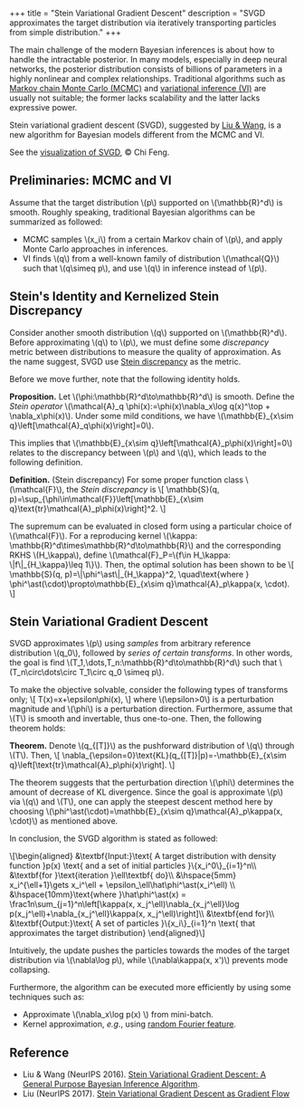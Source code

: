 +++
title = "Stein Variational Gradient Descent"
description = "SVGD approximates the target distribution via iteratively transporting particles from simple distribution."
+++

The main challenge of the modern Bayesian inferences is about how to handle the intractable posterior. In many
models, especially in deep neural networks, the posterior distribution consists of billions of parameters in a highly
nonlinear and complex relationships. Traditional algorithms such as [Markov chain Monte Carlo (MCMC)][MCMC] and
[variational inference (VI)][VI] are usually not suitable; the former lacks scalability and the latter lacks expressive power.

Stein variational gradient descent (SVGD), suggested by [Liu & Wang][svgd], is a new algorithm for Bayesian models
different from the MCMC and VI.

[MCMC]: https://en.wikipedia.org/wiki/Markov_chain_Monte_Carlo
[VI]: https://en.wikipedia.org/wiki/Variational_Bayesian_methods

<!-- more -->
See the [visualization of SVGD][demo], &copy; Chi Feng.

[demo]: https://chi-feng.github.io/mcmc-demo/app.html?algorithm=SVGD&delay=0

## Preliminaries: MCMC and VI

Assume that the target distribution \\(p\\) supported on \\(\mathbb{R}^d\\) is smooth. Roughly speaking, traditional
Bayesian algorithms can be summarized as followed:

- MCMC samples \\(x_i\\) from a certain Markov chain of \\(p\\), and apply Monte Carlo approaches in inferences.
- VI finds \\(q\\) from a well-known family of distribution \\(\mathcal{Q}\\) such that \\(q\simeq p\\), and use
  \\(q\\) in inference instead of \\(p\\).

## Stein's Identity and Kernelized Stein Discrepancy

Consider another smooth distribution \\(q\\) supported on \\(\mathbb{R}^d\\). Before approximating \\(q\\) to \\(p\\),
we must define some *discrepancy* metric between distributions to measure the quality of approximation. As the name
suggest, SVGD use [Stein discrepancy] as the metric.

[Stein discrepancy]: https://en.wikipedia.org/wiki/Stein_discrepancy

Before we move further, note that the following identity holds.

**Proposition.** Let \\(\phi:\mathbb{R}^d\to\mathbb{R}^d\\) is smooth. Define the *Stein operator*
\\(\mathcal{A}_q \phi(x):=\phi(x)\nabla_x\log q(x)^\top + \nabla_x\phi(x)\\). Under some mild conditions, we have
\\(\mathbb{E}\_{x\sim q}\left\[\mathcal{A}_q\phi(x)\right\]=0\\).

This implies that \\(\mathbb{E}\_{x\sim q}\left\[\mathcal{A}_p\phi(x)\right\]=0\\) relates to the discrepancy between
\\(p\\) and \\(q\\), which leads to the following definition.

**Definition.** (Stein discrepancy) For some proper function class \\(\mathcal{F}\\), the *Stein discrepancy* is \\[
    \mathbb{S}(q, p)=\sup\_{\phi\in\mathcal{F}}\left\[\mathbb{E}\_{x\sim q}\text{tr}\mathcal{A}_p\phi(x)\right\]^2.
\\]

The supremum can be evaluated in closed form using a particular choice of \\(\mathcal{F}\\). For a reproducing kernel
\\(\kappa: \mathbb{R}^d\times\mathbb{R}^d\to\mathbb{R}\\) and the corresponding RKHS \\(H\_\kappa\\), define
\\(\mathcal{F}_P=\\{f\in H\_\kappa: \\|f\\|\_{H\_\kappa}\leq 1\\}\\). Then, the optimal solution has been shown to be \\[
    \mathbb{S}(q, p)=\\|\phi^\ast\\|\_{H\_\kappa}^2,
    \quad\text{where }
    \phi^\ast(\cdot)\propto\mathbb{E}\_{x\sim q}\mathcal{A}\_p\kappa(x, \cdot).
\\]

## Stein Variational Gradient Descent

SVGD approximates \\(p\\) using *samples* from arbitrary reference distribution \\(q_0\\), followed by
*series of certain transforms*. In other words, the goal is find \\(T_1,\dots,T_n:\mathbb{R}^d\to\mathbb{R}^d\\) such
that \\(T_n\circ\dots\circ T_1\circ q_0 \simeq p\\).

To make the objective solvable, consider the following types of transforms only; \\[
    T(x)=x+\epsilon\phi(x),
\\] where \\(\epsilon>0\\) is a perturbation magnitude and \\(\phi\\) is a perturbation direction. Furthermore, assume
that \\(T\\) is smooth and invertable, thus one-to-one. Then, the following theorem holds:

**Theorem.** Denote \\(q_{\[T\]}\\) as the pushforward distribution of \\(q\\) through \\(T\\).
Then, \\[
    \nabla_{\epsilon=0}\text{KL}(q_{\[T\]}\|p)=-\mathbb{E}_{x\sim q}\left\[\text{tr}\mathcal{A}_p\phi(x)\right\].
\\]

The theorem suggests that the perturbation direction \\(\phi\\) determines the amount of decrease of KL divergence.
Since the goal is approximate \\(p\\) via \\(q\\) and \\(T\\), one can apply the steepest descent method here by
choosing \\(\phi^\ast(\cdot)=\mathbb{E}\_{x\sim q}\mathcal{A}\_p\kappa(x, \cdot)\\) as mentioned above.

In conclusion, the SVGD algorithm is stated as followed:

\\[\begin{aligned}
    &\textbf{Input:}\text{ A target distribution with density function }p(x)
        \text{ and a set of initial particles }\\{x_i^0\\}\_{i=1}^n\\\\
    &\textbf{for }\text{iteration }\ell\textbf{ do}\\\\
    &\hspace{5mm} x_i^{\ell+1}\gets x_i^\ell + \epsilon_\ell\hat\phi^\ast(x_i^\ell) \\\\
    &\hspace{10mm}\text{where }\hat\phi^\ast(x) = \frac1n\sum\_{j=1}^n\left\[\kappa(x, x\_j^\ell)\nabla\_{x\_j^\ell}\log p(x\_j^\ell)+\nabla\_{x\_j^\ell}\kappa(x, x\_j^\ell)\right\]\\\\
    &\textbf{end for}\\\\
    &\textbf{Output:}\text{ A set of particles }\\{x_i\\}\_{i=1}^n
        \text{ that approximates the target distribution}
\end{aligned}\\]

Intuitively, the update pushes the particles towards the modes of the target distribution via \\(\nabla\log p\\),
while \\(\nabla\kappa(x, x')\\) prevents mode collapsing.

Furthermore, the algorithm can be executed more efficiently by using some techniques such as:

- Approximate \\(\nabla_x\log p(x) \\) from mini-batch.
- Kernel approximation, *e.g.*, using [random Fourier feature][rff].

[rff]: https://people.eecs.berkeley.edu/~brecht/papers/07.rah.rec.nips.pdf

## Reference

- Liu & Wang (NeurIPS 2016).
  [Stein Variational Gradient Descent: A General Purpose Bayesian Inference Algorithm][svgd].
- Liu (NeurIPS 2017).
  [Stein Variational Gradient Descent as Gradient Flow][theory]

[svgd]: https://proceedings.neurips.cc/paper/2016/file/b3ba8f1bee1238a2f37603d90b58898d-Paper.pdf
[theory]: https://proceedings.neurips.cc/paper/2017/file/17ed8abedc255908be746d245e50263a-Paper.pdf
